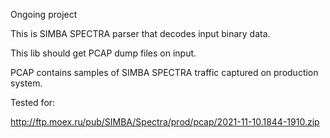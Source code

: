 Ongoing project

This is SIMBA SPECTRA parser that decodes input binary data.

This lib should get PCAP dump files on input.

PCAP contains samples of SIMBA SPECTRA traffic captured on production system.

Tested for:

http://ftp.moex.ru/pub/SIMBA/Spectra/prod/pcap/2021-11-10.1844-1910.zip
